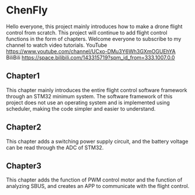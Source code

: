 # ChenFly
Hello everyone, this project mainly introduces how to make a drone flight control from scratch. This project will continue to add flight control functions in the form of chapters.
Welcome everyone to subscribe to my channel to watch video tutorials.
YouTube  https://www.youtube.com/channel/UCxo-DMu3Y6Wh3GXmOGUEhYA
BiliBili  https://space.bilibili.com/143315719?spm_id_from=333.1007.0.0

## Chapter1
This chapter mainly introduces the entire flight control software framework through an STM32 minimum system. The software framework of this project does not use an operating system and is implemented using scheduler, making the code simpler and easier to understand.

## Chapter2
This chapter adds a switching power supply circuit, and the battery voltage can be read through the ADC of STM32.

## Chapter3
This chapter adds the function of PWM control motor and the function of analyzing SBUS, and creates an APP to communicate with the flight control.
